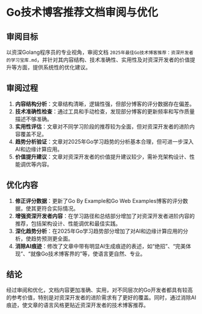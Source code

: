 # Go技术博客推荐文档审阅与优化

## 审阅目标
以资深Golang程序员的专业视角，审阅文档 `2025年最佳Go技术博客推荐：资深开发者的学习宝库.md`，并针对其内容结构、技术准确性、实用性及对资深开发者的价值提升等方面，提供系统性的优化建议。

## 审阅过程
1. **内容结构分析**：文章结构清晰，逻辑性强，但部分博客的评分数据存在偏差。
2. **技术准确性检查**：通过工具和手动检查，发现部分博客的更新频率和写作质量描述不够准确。
3. **实用性评估**：文章对不同学习阶段的推荐较为全面，但对资深开发者的进阶内容覆盖不足。
4. **趋势分析验证**：文章对2025年Go学习趋势的分析基本合理，但可进一步深入AI和边缘计算应用。
5. **价值提升建议**：文章对资深开发者的价值提升建议较少，需补充架构设计、性能调优等内容。

## 优化内容
1. **修正评分数据**：更新了Go By Example和Go Web Examples博客的评分数据，使其更符合实际情况。
2. **增强资深开发者内容**：在学习路径和总结部分增加了对资深开发者进阶内容的推荐，包括架构设计、性能调优和最佳实践。
3. **深化趋势分析**：在2025年Go学习趋势部分增加了对AI和边缘计算应用的分析，使趋势预测更全面。
4. **消除AI痕迹**：修改了文章中带有明显AI生成痕迹的表述，如“绝招”、“完美体现”、“就像Go技术博客界的”等，使语言更自然、专业。

## 结论
经过审阅和优化，文档内容更加准确、实用，对不同层次的Go开发者都具有较高的参考价值，特别是对资深开发者的进阶需求有了更好的覆盖。同时，通过消除AI痕迹，使文章的语言风格更贴近资深开发者的技术博客推荐。